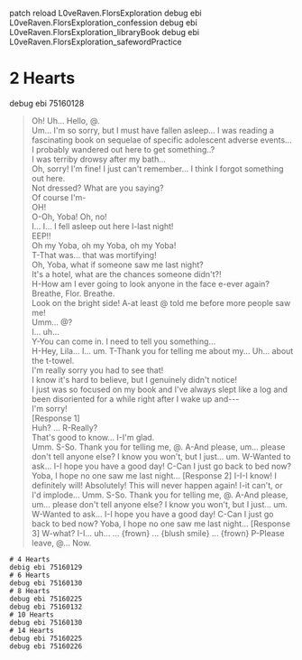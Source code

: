 patch reload L0veRaven.FlorsExploration
debug ebi L0veRaven.FlorsExploration_confession
debug ebi L0veRaven.FlorsExploration_libraryBook
debug ebi L0veRaven.FlorsExploration_safewordPractice

# 2 Hearts
debug ebi 75160128
>Oh! Uh... Hello, @.</br>
>Um... I'm so sorry, but I must have fallen asleep... I was reading a fascinating book on sequelae of specific adolescent adverse events... I probably wandered out here to get something..?</br>
>I was terriby drowsy after my bath...</br>
>Oh, sorry! I'm fine! I just can't remember... I think I forgot something out here.</br>
>Not dressed? What are you saying?</br>
>Of course I'm-</br>
>OH!</br>
>O-Oh, Yoba! Oh, no!</br>
>I... I... I fell asleep out here l-last night!</br>
>EEP!!</br>
>Oh my Yoba, oh my Yoba, oh my Yoba!</br>
>T-That was... that was mortifying!</br>
>Oh, Yoba, what if someone saw me last night?</br>
>It's a hotel, what are the chances someone didn't?!</br>
>H-How am I ever going to look anyone in the face e-ever again?</br>
>Breathe, Flor. Breathe.</br>
>Look on the bright side! A-at least @ told me before more people saw me!</br>
>Umm... @?</br>
>I... uh...</br>
>Y-You can come in. I need to tell you something...</br>
>H-Hey, Lila... I... um. T-Thank you for telling me about my... Uh... about the t-towel.</br>
>I'm really sorry you had to see that!</br>
>I know it's hard to believe, but I genuinely didn't notice!</br>
>I just was so focused on my book and I've always slept like a log and been disoriented for a while right after I wake up and---</br>
>I'm sorry!</br>
>[Response 1]</br>
>    Huh? ... R-Really?</br>
>    That's good to know... I-I'm glad.</br>
>    Umm. S-So.
>    Thank you for telling me, @. A-And please, um... please don't tell anyone else?
>    I know you won't, but I just... um. W-Wanted to ask...
>    I-I hope you have a good day!
>    C-Can I just go back to bed now?
>    Yoba, I hope no one saw me last night...
>[Response 2]
>    I-I-I know! I definitely will! Absolutely!
>    This will never happen again!
>    I-it can't, or I'd implode...
>    Umm. S-So.
>    Thank you for telling me, @. A-And please, um... please don't tell anyone else?
>    I know you won't, but I just... um. W-Wanted to ask...
>    I-I hope you have a good day!
>    C-Can I just go back to bed now?
>    Yoba, I hope no one saw me last night...
>[Response 3]
>    W-what? I-I... uh...
>    ... {frown}
>    ... {blush smile}
>    ... {frown}
>    P-Please leave, @...
>    Now.
```
# 4 Hearts
debig ebi 75160129
# 6 Hearts
debug ebi 75160130
# 8 Hearts
debug ebi 75160225
debug ebi 75160132
# 10 Hearts
debug ebi 75160130
# 14 Hearts
debug ebi 75160225
debug ebi 75160226